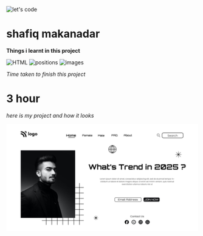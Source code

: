 ![let's code](https://media.giphy.com/media/hqU2KkjW5bE2v2Z7Q2/giphy.gif)

# shafiq makanadar

**Things i learnt in this project**

![HTML](https://img.shields.io/badge/-HTML-orange)
![positions](https://img.shields.io/badge/-CSS%20positions-blue)
![images](https://img.shields.io/badge/-CSS%20images-brightgreen)

*Time taken to finish this project*
# 3 hour

*here is my project and how it looks*

![image](./1.png)